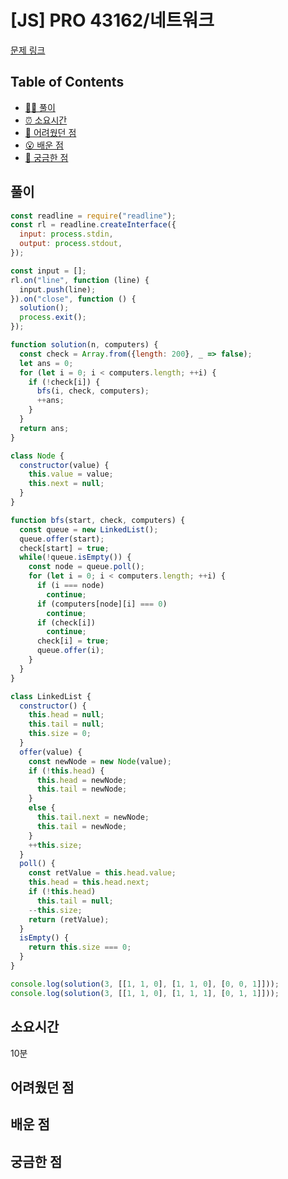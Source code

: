 # [JS] PRO 43162/네트워크

[문제 링크](https://school.programmers.co.kr/learn/courses/30/lessons/43162)

<!-- 제목으로 다음과 같은 내용으로 작성해주세요 ! -->
<!-- 📕 백준 : BOJ 문제번호/문제제목 e.g. BOJ 2577/숫자의 개수 -->
<!-- 📗 프로그래머스 : PRO 문제번호/문제제목 e.g. PRO 120812/최빈값 구하기 -->
<!-- 백준허브를 사용하시면 프로그래머스의 문제번호도 확인하실 수 있습니다 -->

## Table of Contents

- [✍🏻 풀이](#풀이)
- [⏰ 소요시간](#소요시간)
- [🫠 어려웠던 점](#어려웠던-점)
- [😮 배운 점](#배운-점)
- [🤔 궁금한 점](#궁금한-점)

## 풀이

<!-- ```옆에 사용하는 언어를 기입하세요 e.g. javascript, python -->

```javascript
const readline = require("readline");
const rl = readline.createInterface({
  input: process.stdin,
  output: process.stdout,
});

const input = [];
rl.on("line", function (line) {
  input.push(line);
}).on("close", function () {
  solution();
  process.exit();
});

function solution(n, computers) {
  const check = Array.from({length: 200}, _ => false);
  let ans = 0;
  for (let i = 0; i < computers.length; ++i) {
    if (!check[i]) {
      bfs(i, check, computers);
      ++ans;
    }
  }
  return ans;
}

class Node {
  constructor(value) {
    this.value = value;
    this.next = null;
  }
}

function bfs(start, check, computers) {
  const queue = new LinkedList();
  queue.offer(start);
  check[start] = true;
  while(!queue.isEmpty()) {
    const node = queue.poll();
    for (let i = 0; i < computers.length; ++i) {
      if (i === node)
        continue;
      if (computers[node][i] === 0)
        continue;
      if (check[i])
        continue;
      check[i] = true;
      queue.offer(i);
    }
  }
}

class LinkedList {
  constructor() {
    this.head = null;
    this.tail = null;
    this.size = 0;
  }
  offer(value) {
    const newNode = new Node(value);
    if (!this.head) {
      this.head = newNode;
      this.tail = newNode;
    }
    else {
      this.tail.next = newNode;
      this.tail = newNode;
    }
    ++this.size;
  }
  poll() {
    const retValue = this.head.value;
    this.head = this.head.next;
    if (!this.head)
      this.tail = null;
    --this.size;
    return (retValue);
  }
  isEmpty() {
    return this.size === 0;
  }
}

console.log(solution(3, [[1, 1, 0], [1, 1, 0], [0, 0, 1]]));
console.log(solution(3, [[1, 1, 0], [1, 1, 1], [0, 1, 1]]));
```

## 소요시간
10분

## 어려웠던 점

## 배운 점

## 궁금한 점
